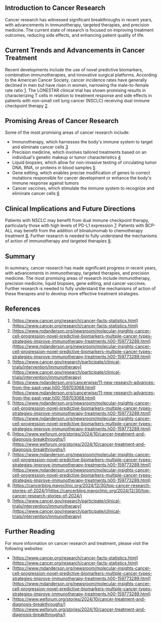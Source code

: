 ## Introduction to Cancer Research
Cancer research has witnessed significant breakthroughs in recent years, with advancements in immunotherapy, targeted therapies, and precision medicine. The current state of research is focused on improving treatment outcomes, reducing side effects, and enhancing patient quality of life.

## Current Trends and Advancements in Cancer Treatment
Recent developments include the use of novel predictive biomarkers, combination immunotherapies, and innovative surgical platforms. According to the American Cancer Society, cancer incidence rates have generally declined in men but have risen in women, narrowing the male-to-female rate ratio [1](https://www.cancer.org/research/cancer-facts-statistics.html). The LONESTAR clinical trial has shown promising results in characterizing T cells in relation to treatment response and side effects in patients with non-small cell lung cancer (NSCLC) receiving dual immune checkpoint therapy [2](https://www.mdanderson.org/newsroom/molecular-insights-cancer-cell-progression-novel-predictive-biomarkers-multiple-cancer-types-strategies-improve-immunotherapy-treatments.h00-159773289.html).

## Promising Areas of Cancer Research
Some of the most promising areas of cancer research include:
* Immunotherapy, which harnesses the body's immune system to target and eliminate cancer cells [3](https://www.cancer.gov/research/participate/clinical-trials/intervention/immunotherapy)
* Precision medicine, which involves tailored treatments based on an individual's genetic makeup or tumor characteristics [4](https://www.mdanderson.org/cancerwise/11-new-research-advances-from-the-past-year.h00-159703068.html)
* Liquid biopsies, which allow for non-invasive testing of circulating tumor DNA, RNA, or proteins in blood samples [5](https://www.mdanderson.org/newsroom/molecular-insights-cancer-cell-progression-novel-predictive-biomarkers-multiple-cancer-types-strategies-improve-immunotherapy-treatments.h00-159773289.html)
* Gene editing, which enables precise modification of genes to correct mutations responsible for cancer development or enhance the body's immune response against tumors
* Cancer vaccines, which stimulate the immune system to recognize and eliminate cancer cells [6](https://www.weforum.org/stories/2024/10/cancer-treatment-and-diagnosis-breakthroughs/)

## Clinical Implications and Future Directions
Patients with NSCLC may benefit from dual immune checkpoint therapy, particularly those with high levels of PD-L1 expression [7](https://www.mdanderson.org/newsroom/molecular-insights-cancer-cell-progression-novel-predictive-biomarkers-multiple-cancer-types-strategies-improve-immunotherapy-treatments.h00-159773289.html). Patients with BCP-ALL may benefit from the addition of blinatumomab to chemotherapy treatment [8](https://cancerblog.mayoclinic.org/2024/12/30/top-cancer-research-stories-of-2024/). Further research is needed to fully understand the mechanisms of action of immunotherapy and targeted therapies [9](https://www.cancer.gov/research/participate/clinical-trials/intervention/immunotherapy).

## Summary
In summary, cancer research has made significant progress in recent years, with advancements in immunotherapy, targeted therapies, and precision medicine. The most promising areas of research include immunotherapy, precision medicine, liquid biopsies, gene editing, and cancer vaccines. Further research is needed to fully understand the mechanisms of action of these therapies and to develop more effective treatment strategies.

## References
1. [https://www.cancer.org/research/cancer-facts-statistics.html](https://www.cancer.org/research/cancer-facts-statistics.html)
2. [https://www.mdanderson.org/newsroom/molecular-insights-cancer-cell-progression-novel-predictive-biomarkers-multiple-cancer-types-strategies-improve-immunotherapy-treatments.h00-159773289.html](https://www.mdanderson.org/newsroom/molecular-insights-cancer-cell-progression-novel-predictive-biomarkers-multiple-cancer-types-strategies-improve-immunotherapy-treatments.h00-159773289.html)
3. [https://www.cancer.gov/research/participate/clinical-trials/intervention/immunotherapy](https://www.cancer.gov/research/participate/clinical-trials/intervention/immunotherapy)
4. [https://www.mdanderson.org/cancerwise/11-new-research-advances-from-the-past-year.h00-159703068.html](https://www.mdanderson.org/cancerwise/11-new-research-advances-from-the-past-year.h00-159703068.html)
5. [https://www.mdanderson.org/newsroom/molecular-insights-cancer-cell-progression-novel-predictive-biomarkers-multiple-cancer-types-strategies-improve-immunotherapy-treatments.h00-159773289.html](https://www.mdanderson.org/newsroom/molecular-insights-cancer-cell-progression-novel-predictive-biomarkers-multiple-cancer-types-strategies-improve-immunotherapy-treatments.h00-159773289.html)
6. [https://www.weforum.org/stories/2024/10/cancer-treatment-and-diagnosis-breakthroughs/](https://www.weforum.org/stories/2024/10/cancer-treatment-and-diagnosis-breakthroughs/)
7. [https://www.mdanderson.org/newsroom/molecular-insights-cancer-cell-progression-novel-predictive-biomarkers-multiple-cancer-types-strategies-improve-immunotherapy-treatments.h00-159773289.html](https://www.mdanderson.org/newsroom/molecular-insights-cancer-cell-progression-novel-predictive-biomarkers-multiple-cancer-types-strategies-improve-immunotherapy-treatments.h00-159773289.html)
8. [https://cancerblog.mayoclinic.org/2024/12/30/top-cancer-research-stories-of-2024/](https://cancerblog.mayoclinic.org/2024/12/30/top-cancer-research-stories-of-2024/)
9. [https://www.cancer.gov/research/participate/clinical-trials/intervention/immunotherapy](https://www.cancer.gov/research/participate/clinical-trials/intervention/immunotherapy)

## Further Reading
For more information on cancer research and treatment, please visit the following websites:
* [https://www.cancer.org/research/cancer-facts-statistics.html](https://www.cancer.org/research/cancer-facts-statistics.html)
* [https://www.mdanderson.org/newsroom/molecular-insights-cancer-cell-progression-novel-predictive-biomarkers-multiple-cancer-types-strategies-improve-immunotherapy-treatments.h00-159773289.html](https://www.mdanderson.org/newsroom/molecular-insights-cancer-cell-progression-novel-predictive-biomarkers-multiple-cancer-types-strategies-improve-immunotherapy-treatments.h00-159773289.html)
* [https://www.weforum.org/stories/2024/10/cancer-treatment-and-diagnosis-breakthroughs/](https://www.weforum.org/stories/2024/10/cancer-treatment-and-diagnosis-breakthroughs/)